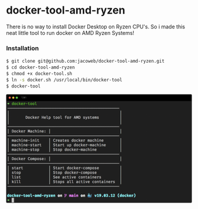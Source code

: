 # docker-tool-amd-ryzen

There is no way to install Docker Desktop on Ryzen CPU's.
So i made this neat little tool to run docker on AMD Ryzen Systems!

### Installation

```sh
$ git clone git@github.com:jacoweb/docker-tool-amd-ryzen.git
$ cd docker-tool-amd-ryzen
$ chmod +x docker-tool.sh
$ ln -s docker.sh /usr/local/bin/docker-tool
$ docker-tool
```

![alt text](docker-tool.png "docker-tool")
